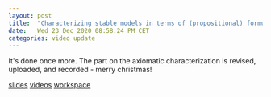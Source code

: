 ```yaml
---
layout: post
title:  "Characterizing stable models in terms of (propositional) formulas"
date:   Wed 23 Dec 2020 08:58:24 PM CET
categories: video update
---
```

It's done once more. The part on the axiomatic characterization is revised, uploaded, and recorded - merry christmas!

 [slides](https://github.com/potassco-asp-course/course/releases/download/v1.8.1/acharacterization.pdf)
 [videos](https://youtube.com/playlist?list=PL7DBaibuDD9P_bClrNMkTC9X71oqGOMiA)
 [workspace](/acharacterization/)
